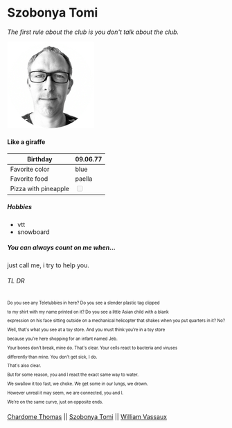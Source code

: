 # Szobonya Tomi
*The first rule about the club is you don't talk about the club.*

![Tomi](image/selfpic.png)

#### Like a giraffe


Birthday | 09.06.77
--- | --- 
Favorite color | blue 
Favorite food | paella 
Pizza with pineapple | <input type="checkbox" disabled />



##### Hobbies
  * vtt
  * snowboard

##### You can always count on me when... 
  just call me, i try to help you.

###### TL DR
 <sub><sup>Do you see any Teletubbies in here? Do you see a slender plastic tag clipped  
 to my shirt with my name printed on it? Do you see a little Asian child with a blank  
 expression on his face sitting outside on a mechanical helicopter that shakes when you put quarters in it? No?  
 Well, that's what you see at a toy store. And you must think you're in a toy store  
 because you're here shopping for an infant named Jeb.  
 Your bones don't break, mine do. That's clear. Your cells react to bacteria and viruses  
 differently than mine. You don't get sick, I do.  
 That's also clear.  
 But for some reason, you and I react the exact same way to water.  
 We swallow it too fast, we choke. We get some in our lungs, we drown.  
 However unreal it may seem, we are connected, you and I.  
 We're on the same curve, just on opposite ends.</sup></sub>


[Chardome Thomas](https://github.com/ChardomeThomas/markdown-challenge) || [Szobonya Tomi](https://github.com/szobonyatomi/markdown-challenge) || [William Vassaux](https://github.com/Williamson911/markdown-challenge) 



